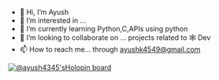 - 👋 Hi, I’m Ayush
- 👀 I’m interested in ...
- 🌱 I’m currently learning Python,C,APIs using python
- 💞️ I’m looking to collaborate on ... projects related to 🕸 Dev 
- 📫 How to reach me... through ayushk4549@gmail.com

[![@ayush4345'sHolopin board](https://holopin.me/ayush4345)](https://holopin.io/@ayush4345)


<!---
ayush4345/ayush4345 is a ✨ special ✨ repository because its `README.md` (this file) appears on your GitHub profile.
You can click the Preview link to take a look at your changes.
--->
